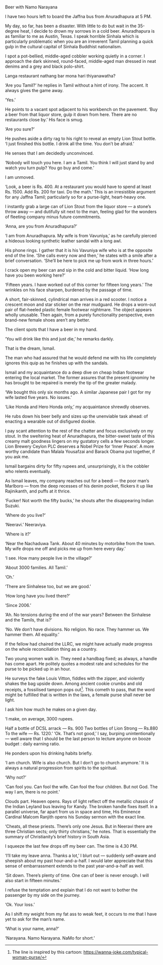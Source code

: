 Beer with Namo Narayana

I have two hours left to board the Jaffna bus from Anuradhapura at 5 PM.

My day, so far, has been a disaster. With little to do but wait in the 35-degree heat, I decide to drown my sorrows in a cold beer. Anuradhapura is as familiar to me as Austin, Texas. I speak horrible Sinhala which is particularly problematic when you are an irreverent Tamil planning a quick gulp in the cultural capital of Sinhala Buddhist nationalism.

I spot a pot-bellied, middle-aged cobbler working quietly in a corner. I approach the dark skinned, round-faced, middle-aged man dressed in neat denims and a grey and black polo-shirt.

Langa restaurant nathang bar mona hari thiyanawatha?

‘Are you Tamil?’ he replies in Tamil without a hint of irony. The accent. It always gives the game away.

‘Yes.’

He points to a vacant spot adjacent to his workbench on the pavement. ‘Buy a beer from that liquor store, gulp it down from here. There are no restaurants close by.’ His face is smug.

‘Are you sure?’

He pushes aside a dirty rag to his right to reveal an empty Lion Stout bottle. ‘I just finished this bottle. I drink all the time. You don’t be afraid.’

He senses that I am decidedly unconvinced.

‘Nobody will touch you here. I am a Tamil. You think I will just stand by and watch you turn pulp? You go buy and come.’

I am unmoved.

‘Look, a beer is Rs. 400. At a restaurant you would have to spend at least Rs. 1500. Add Rs. 200 for taxi. Do the math.’ This is an irresistible argument for any Jaffna Tamil; particularly so for a purse-light, heart-heavy one.

I instantly grab a large can of Lion Stout from the liquor store — a stone’s throw away — and dutifully sit next to the man, feeling glad for the wonders of fleeting company minus future commitments.

‘Anna, are you from Anuradhapura?’

‘I am from Anuradhapura. My wife is from Vavuniya,’ as he carefully pierced a hideous looking synthetic leather sandal with a long awl.

His phone rings. I gather that it is his Vavuniya wife who is at the opposite end of the line. ‘She calls every now and then,’ he states with a smile after a brief conversation. ‘She’ll be here to pick me up from work in three hours.’

I crack open my beer can and sip in the cold and bitter liquid. ‘How long have you been working here?’

‘Fifteen years. I have worked out of this corner for fifteen long years.’ The wrinkles on his face sharpen, burdened by the passage of time.

A short, fair-skinned, cylindrical man arrives in a red scooter. I notice a crescent moon and star sticker on the rear mudguard. He drops a worn-out pair of flat-heeled plastic female footwear nightmare. The object appears wholly unusable. Then again, from a purely functionality perspective, even brand-new female shoes aren’t any better.

The client spots that I have a beer in my hand.

‘You will drink like this and just die,’ he remarks darkly.

That is the dream, Ismail.

The man who had assured that he would defend me with his life completely ignores this quip as he finishes up with the sandals.

Ismail and my acquaintance do a deep dive on cheap Indian footwear entering the local market. The former assures that the present ignominy he has brought to be repaired is merely the tip of the greater malady.

‘We bought this only six months ago. A similar Japanese pair I got for my wife lasted five years. No issues.’

‘Like Honda and Hero Honda only,’ my acquaintance shrewdly observes.

He rubs down his beer belly and sizes up the unenviable task ahead: of enacting a wearable out of disfigured dookie.

I pay scant attention to the rest of the chatter and focus exclusively on my stout. In the sweltering heat of Anuradhapura, the bitter-sweet taste of this creamy malt goodness lingers on my gustatory cells a few seconds longer. Lion Brewery Ceylon PLC deserves a Nobel Prize for ‘Inner Peace’. A more worthy candidate than Malala Yousafzai and Barack Obama put together, if you ask me.

Ismail bargains dirty for fifty rupees and, unsurprisingly, it is the cobbler who relents eventually.

As Ismail leaves, my company reaches out for a beedi — the poor man’s Marlboro — from the deep recesses of his denim pocket, flickers it up like Rajinikanth, and puffs at it thrice.

‘Fucker! Not worth the fifty bucks,’ he shouts after the disappearing Indian Suzuki.

‘Where do you live?’

‘Neeravi.’ Neeraviya.

‘Where is it?’

‘Near the Nachaduwa Tank. About 40 minutes by motorbike from the town. My wife drops me off and picks me up from here every day.’

‘I see. How many people live in the village?’

‘About 3000 families. All Tamil.’

‘Oh.’

‘There are Sinhalese too, but we are good.’

‘How long have you lived there?’

‘Since 2006.’

‘Ah. No tensions during the end of the war years? Between the Sinhalese and the Tamils, that is?’

‘No. We don’t have divisions. No religion. No race. They hammer us. We hammer them. All equality.’

If the fellow had chaired the LLRC, we might have actually made progress on the whole reconciliation thing as a country.

Two young women walk in. They need a handbag fixed; as always, a handle has come apart. He politely quotes a modest rate and schedules for the purse to be picked up in an hour.

He surveys the fake Louis Vitton, fiddles with the zipper, and violently shakes the bag upside down. Among ancient cookie crumbs and old receipts, a fossilised tampon pops out[^1]. This cometh to pass, that the word might be fulfilled that is written in the laws, a female purse shall never be light.

I ask him how much he makes on a given day.

‘I make, on average, 3000 rupees.

Half a bottle of DCSL arrack — Rs. 900
Two bottles of Lion Strong — Rs.880
To the wife — Rs. 1220.’
‘Ok. That’s not good,’ I say, burping unintentionally — well aware that I should be the last person to lecture anyone on booze budget : daily earning ratio.

He ponders upon his drinking habits briefly.

‘I am church. Wife is also church. But I don’t go to church anymore.’ It is always a natural progression from spirits to the spiritual.

‘Why not?’

‘Can fool you. Can fool the wife. Can fool the four children. But not God. The way I am, there is no point.’

Clouds part. Heaven opens. Rays of light reflect off the metallic chassis of the Indian Leyland bus leaving for Kandy. The broken handle fixes itself. In a parallel universe, far apart from us in space and time, His Eminence Cardinal Malcom Ranjith opens his Sunday sermon with the exact line.

‘Cheats, all these priests. There’s only one Jesus. But in Neeravi there are three Christian sects; only thirty christians,’ he notes. That is essentially the summary of Christianity’s brief history in South Asia.

I squeeze the last few drops off my beer can. The time is 4.30 PM.

‘I’ll take my leave anna. Thanks a lot,’ I blurt out — suddenly self-aware and sheepish about my past hour-and-a-half. I would later appreciate that this sense of embarrassment extends to the past year-and-a-half as well.

‘Sit down. There’s plenty of time. One can of beer is never enough. I will also start in fifteen minutes.’

I refuse the temptation and explain that I do not want to bother the passenger by my side on the journey.

‘Ok. Your loss.’

As I shift my weight from my fat ass to weak feet, it occurs to me that I have yet to ask for the man’s name.

‘What is your name, anna?’

‘Narayana. Namo Narayana. NaMo for short.’

[^1]: The line is inspired by this cartoon: https://wanna-joke.com/typical-woman-purse/